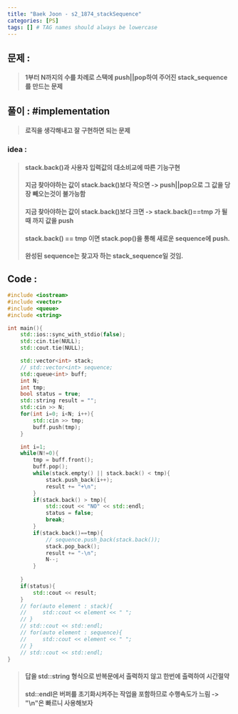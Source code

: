 ```yaml
---
title: "Baek Joon - s2_1874_stackSequence"
categories: [PS]
tags: [] # TAG names should always be lowercase
---
```

## 문제 : 
> #### 1부터 N까지의 수를 차례로 스택에 push||pop하여 주어진 stack_sequence를 만드는 문제

## 풀이 : #implementation
> #### 로직을 생각해내고 잘 구현하면 되는 문제

### idea : 
> #### stack.back()과 사용자 입력값의 대소비교에 따른 기능구현
> #### 지금 찾아야하는 값이 stack.back()보다 작으면 -> push||pop으로 그 값을 당장 빼오는것이 불가능함
> #### 지금 찾아야하는 값이 stack.back()보다 크면 -> stack.back()==tmp 가 될 때 까지 값을 push
> #### stack.back() == tmp 이면 stack.pop()을 통해 새로운 sequence에 push.
> #### 완성된 sequence는 찾고자 하는 stack_sequence일 것임.

## Code :
```cpp
#include <iostream>
#include <vector>
#include <queue>
#include <string>

int main(){
    std::ios::sync_with_stdio(false);
    std::cin.tie(NULL);
    std::cout.tie(NULL);

    std::vector<int> stack;
    // std::vector<int> sequence;
    std::queue<int> buff;
    int N;
    int tmp;
    bool status = true;
    std::string result = "";
    std::cin >> N;
    for(int i=0; i<N; i++){
        std::cin >> tmp;
        buff.push(tmp);
    }

    int i=1;
    while(N!=0){
        tmp = buff.front();
        buff.pop();
        while(stack.empty() || stack.back() < tmp){
            stack.push_back(i++);
            result += "+\n";
        }
        if(stack.back() > tmp){
            std::cout << "NO" << std::endl;
            status = false;
            break;
        }
        if(stack.back()==tmp){
            // sequence.push_back(stack.back());
            stack.pop_back();
            result += "-\n";
            N--;
        }
        
    }
    if(status){
        std::cout << result;
    }
    // for(auto element : stack){
    //     std::cout << element << " ";
    // }
    // std::cout << std::endl;
    // for(auto element : sequence){
    //     std::cout << element << " ";
    // }
    // std::cout << std::endl;
}
```
> #### 답을 std::string 형식으로 반복문에서 출력하지 않고 한번에 출력하여 시간절약
> #### std::endl은 버퍼를 초기화시켜주는 작업을 포함하므로 수행속도가 느림 -> "\n"은 빠르니 사용해보자
